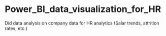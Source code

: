 # Power_BI_data_visualization_for_HR
Did data analysis on company data for HR analytics (Salar trends, attrition rates, etc.)
